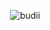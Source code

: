 <p align="center">
  <img src="http://readme-typing-svg.herokuapp.com?color=%230B80F7&center=true&vCenter=true&multiline=false&lines=Hai+teman!My+name+is+Humanz😈+Gwehj+masih+nubb:(+tolong+Jan+buly🗿" alt="budii">
</p>
